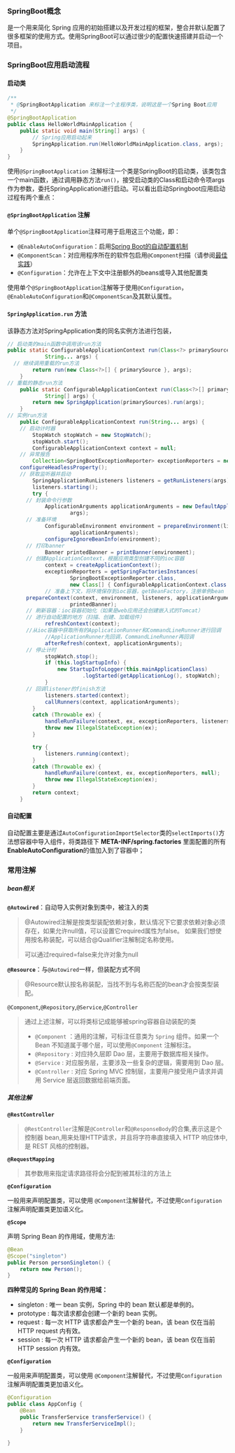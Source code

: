 ### SpringBoot概念

是一个用来简化 Spring 应用的初始搭建以及开发过程的框架，整合并默认配置了很多框架的使用方式。使用SpringBoot可以通过很少的配置快速搭建并启动一个项目。



### SpringBoot应用启动流程

#### 启动类

```java
/**
 * @SpringBootApplication 来标注一个主程序类，说明这是一个Spring Boot应用
 */
@SpringBootApplication
public class HelloWorldMainApplication {
    public static void main(String[] args) {
        // Spring应用启动起来
        SpringApplication.run(HelloWorldMainApplication.class, args);
    }
}
```

使用`@SpringBootApplication` 注解标注一个类是SpringBoot的启动类，该类包含一个main函数，通过调用静态方法`run()`，接受启动类的Class和启动命令项args作为参数，委托SpringApplication进行启动。可以看出启动Springboot应用启动过程有两个重点：

#### `@SpringBootApplication` 注解

单个`@SpringBootApplication`注释可用于启用这三个功能，即：

- `@EnableAutoConfiguration`：启用[Spring Boot的自动配置机制](https://www.springcloud.cc/spring-boot.html#using-boot-auto-configuration)
- `@ComponentScan`：对应用程序所在的软件包启用`@Component`扫描（请参阅[最佳实践](https://www.springcloud.cc/spring-boot.html#using-boot-structuring-your-code)）
- `@Configuration`：允许在上下文中注册额外的beans或导入其他配置类

使用单个`@SpringBootApplication`注解等于使用`@Configuration`，`@EnableAutoConfiguration`和`@ComponentScan`及其默认属性。

#### `SpringApplication.run` 方法

该静态方法对SpringApplication类的同名实例方法进行包装，

```java
// 启动类的main函数中调用该run方法
public static ConfigurableApplicationContext run(Class<?> primarySource,
			String... args) {
  // 继续调用重载的run方法
		return run(new Class<?>[] { primarySource }, args);
	}
// 重载的静态run方法
	public static ConfigurableApplicationContext run(Class<?>[] primarySources,
			String[] args) {
		return new SpringApplication(primarySources).run(args);
	}
// 实例run方法
	public ConfigurableApplicationContext run(String... args) {
    // 启动计时器
		StopWatch stopWatch = new StopWatch();
		stopWatch.start();
		ConfigurableApplicationContext context = null;
    // 异常报告
		Collection<SpringBootExceptionReporter> exceptionReporters = new ArrayList<>();
    configureHeadlessProperty();
    // 获取监听器并启动
		SpringApplicationRunListeners listeners = getRunListeners(args);
		listeners.starting();
		try {
      // 封装命令行参数
			ApplicationArguments applicationArguments = new DefaultApplicationArguments(
					args);
      // 准备环境
			ConfigurableEnvironment environment = prepareEnvironment(listeners,
					applicationArguments);
			configureIgnoreBeanInfo(environment);
      // 打印banner
			Banner printedBanner = printBanner(environment);
      // 创建ApplicationContext，根据应用类型创建不同的ioc容器
			context = createApplicationContext();
			exceptionReporters = getSpringFactoriesInstances(
					SpringBootExceptionReporter.class,
					new Class[] { ConfigurableApplicationContext.class }, context);
			// 准备上下文，将环境保存到ioc容器，getBeanFactory，注册单例bean
      prepareContext(context, environment, listeners, applicationArguments,
					printedBanner);
      // 刷新容器：ioc容器初始化（如果是web应用还会创建嵌入式的Tomcat）
      // 进行自动配置的地方（扫描、创建、加载组件）
			refreshContext(context);
      //从ioc容器中获取所有的ApplicationRunner和CommandLineRunner进行回调
			//ApplicationRunner先回调，CommandLineRunner再回调
			afterRefresh(context, applicationArguments);
      // 停止计时
			stopWatch.stop();
			if (this.logStartupInfo) {
				new StartupInfoLogger(this.mainApplicationClass)
						.logStarted(getApplicationLog(), stopWatch);
			}
      // 回调listener的finish方法
			listeners.started(context);
			callRunners(context, applicationArguments);
		}
		catch (Throwable ex) {
			handleRunFailure(context, ex, exceptionReporters, listeners);
			throw new IllegalStateException(ex);
		}

		try {
			listeners.running(context);
		}
		catch (Throwable ex) {
			handleRunFailure(context, ex, exceptionReporters, null);
			throw new IllegalStateException(ex);
		}
		return context;
	}

```

#### 自动配置

自动配置主要是通过`AutoConfigurationImportSelector`类的`selectImports()`方法想容器中导入组件，将类路径下 **META-INF/spring.factories** 里面配置的所有**EnableAutoConﬁguration**的值加入到了容器中；



### 常用注解

##### bean相关

**`@Autowired`**：自动导入实例对象到类中，被注入的类

> @Autowired注解是按类型装配依赖对象，默认情况下它要求依赖对象必须存在，如果允许null值，可以设置它required属性为false。
> 如果我们想使用按名称装配，可以结合@Qualifier注解制定名称使用。
>
> 可以通过required=false来允许对象为null



**`@Resource`**：与`@Autowired`一样，但装配方式不同

> @Resource默认按名称装配，当找不到与名称匹配的bean才会按类型装配。



`@Component`,`@Repository`,`@Service`,`@Controller`

> 通过上述注解，可以将类标记成能够被spring容器自动装配的类
>
> - `@Component` ：通用的注解，可标注任意类为 `Spring` 组件。如果一个 Bean 不知道属于哪个层，可以使用`@Component` 注解标注。
> - `@Repository` : 对应持久层即 Dao 层，主要用于数据库相关操作。
> - `@Service` : 对应服务层，主要涉及一些复杂的逻辑，需要用到 Dao 层。
> - `@Controller` : 对应 Spring MVC 控制层，主要用户接受用户请求并调用 Service 层返回数据给前端页面。

##### 其他注解

**`@RestController`**

> `@RestController`注解是`@Controller`和`@ResponseBody`的合集,表示这是个控制器 bean,用来处理HTTP请求，并且将字符串直接填入 HTTP 响应体中,是 REST 风格的控制器。



**`@RequestMapping`**

> 其参数用来指定请求路径将会分配到被其标注的方法上


**`@Configuration`**

一般用来声明配置类，可以使用 `@Component`注解替代，不过使用`Configuration`注解声明配置类更加语义化。

**`@Scope`**

声明 Spring Bean 的作用域，使用方法:

```java
@Bean
@Scope("singleton")
public Person personSingleton() {
    return new Person();
}
```

**四种常见的 Spring Bean 的作用域：**

- singleton : 唯一 bean 实例，Spring 中的 bean 默认都是单例的。
- prototype : 每次请求都会创建一个新的 bean 实例。
- request : 每一次 HTTP 请求都会产生一个新的 bean，该 bean 仅在当前 HTTP request 内有效。
- session : 每一次 HTTP 请求都会产生一个新的 bean，该 bean 仅在当前 HTTP session 内有效。

 **`@Configuration`**

一般用来声明配置类，可以使用 `@Component`注解替代，不过使用`Configuration`注解声明配置类更加语义化。

```java
@Configuration
public class AppConfig {
    @Bean
    public TransferService transferService() {
        return new TransferServiceImpl();
    }

}
```

